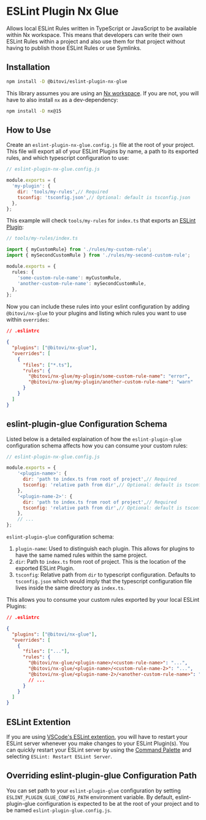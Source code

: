 # ESLint Plugin Nx Glue

Allows local ESLint Rules written in TypeScript or JavaScript to be available within Nx workspace. This means that developers can write their own ESLint Rules within a project and also use them for that project without having to publish those ESLint Rules or use Symlinks.

## Installation

```bash
npm install -D @bitovi/eslint-plugin-nx-glue
```

This library assumes you are using an [Nx workspace](https://nx.dev/). If you are not, you will have to also install `nx` as a dev-dependency:

```bash
npm install -D nx@15
```

## How to Use

Create an `eslint-plugin-nx-glue.config.js` file at the root of your project. This file will export all of your ESLint Plugins by name, a path to its exported rules, and which typescript configuration to use:

```js
// eslint-plugin-nx-glue.config.js

module.exports = {
  'my-plugin': {
    dir: 'tools/my-rules',// Required
    tsconfig: 'tsconfig.json',// Optional: default is tsconfig.json
  },
};
```

This example will check `tools/my-rules` for `index.ts` that exports an [ESLint Plugin](https://eslint.org/docs/latest/extend/plugins):

```ts
// tools/my-rules/index.ts

import { myCustomRule} from './rules/my-custom-rule';
import { mySecondCustomRule } from './rules/my-second-custom-rule';

module.exports = {
  rules: {
    'some-custom-rule-name': myCustomRule,
    'another-custom-rule-name': mySecondCustomRule,
  },
};
```

Now you can include these rules into your eslint configuration by adding `@bitovi/nx-glue` to your plugins and listing which rules you want to use within `overrides`:

```json
// .eslintrc

{
  "plugins": ["@bitovi/nx-glue"],
  "overrides": [
    {
      "files": ["*.ts"],
      "rules": {
        "@bitovi/nx-glue/my-plugin/some-custom-rule-name": "error",
        "@bitovi/nx-glue/my-plugin/another-custom-rule-name": "warn"
      }
    }
  ]
}
```

## eslint-plugin-glue Configuration Schema

Listed below is a detailed explaination of how the `eslint-plugin-glue` configuration schema affects how you can consume your custom rules:

```js
// eslint-plugin-nx-glue.config.js

module.exports = {
    '<plugin-name>': {
      dir: 'path to index.ts from root of project',// Required
      tsconfig: 'relative path from dir',// Optional: default is tsconfig.json
    },
    '<plugin-name-2>': {
      dir: 'path to index.ts from root of project',// Required
      tsconfig: 'relative path from dir',// Optional: default is tsconfig.json
    },
    // ...
};
```

`eslint-plugin-glue` configuration schema:

1. `plugin-name`: Used to distinguish each plugin. This allows for plugins to have the same named rules within the same project.
2. `dir`: Path to `index.ts` from root of project. This is the location of the exported ESLint Plugin.
3. `tsconfig`: Relative path from `dir` to typescript configuration. Defaults to `tsconfig.json` which would imply that the typescript configuration file lives inside the same directory as `index.ts`.

This allows you to consume your custom rules exported by your local ESLint Plugins:

```json
// .eslintrc

{
  "plugins": ["@bitovi/nx-glue"],
  "overrides": [
    {
      "files": ["..."],
      "rules": {
        "@bitovi/nx-glue/<plugin-name>/<custom-rule-name>": "...",
        "@bitovi/nx-glue/<plugin-name>/<custom-rule-name-2>": "...",
        "@bitovi/nx-glue/<plugin-name-2>/<another-custom-rule-name>": "...",
        // ...
      }
    }
  ]
}
```

## ESLint Extention

If you are using [VSCode's ESLint extention](https://marketplace.visualstudio.com/items?itemName=dbaeumer.vscode-eslint), you will have to restart your ESLint server whenever you make changes to your ESLint Plugin(s). You can quickly restart your ESLint server by using the [Command Palette](https://code.visualstudio.com/docs/getstarted/tips-and-tricks#_command-palette) and selecting `ESLint: Restart ESLint Server`.

## Overriding eslint-plugin-glue Configuration Path

You can set path to your `eslint-plugin-glue` configuration by setting `ESLINT_PLUGIN_GLUE_CONFIG_PATH` environment variable. By default, eslint-plugin-glue configuration is expected to be at the root of your project and to be named `eslint-plugin-glue.config.js`.
